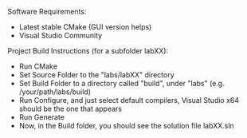 Software Requirements:

* Latest stable CMake (GUI version helps)
* Visual Studio Community

Project Build Instructions (for a subfolder labXX):

* Run CMake
* Set Source Folder to the "labs/labXX" directory
* Set Build Folder to a directory called "build", under "labs" (e.g. /your/path/labs/build)
* Run Configure, and just select default compilers, Visual Studio x64 should be the one that appears
* Run Generate
* Now, in the Build folder, you should see the solution file labXX.sln
